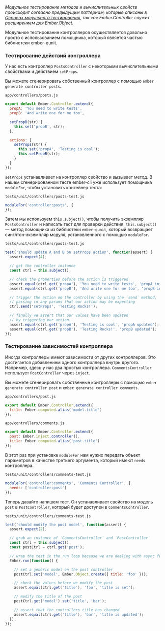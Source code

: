 *Модульное тестирование методов и вычислительных свойств происходит согласно предыдущим паттернам, которые описаны в [Основах модульного тестирования](http://emjs.ru/v2/testing/unit-testing-basics), так как Ember.Controller служит расширением для Ember.Object.*

Модульное тестирование контроллеров осуществляется довольно просто с использованием помощника, который является частью библиотеки ember-qunit.

### Тестирование действий контроллера

У нас есть контроллер `PostsController` с некоторыми вычислительными свойствами и действием `setProps`.

Вы можете сгенерировать собственный контроллер с помощью `ember generate controller posts`.

`app/controllers/posts.js`
```js
export default Ember.Controller.extend({
  propA: 'You need to write tests',
  propB: 'And write one for me too',

  setPropB(str) {
    this.set('propB', str);
  },

  actions: {
    setProps(str) {
      this.set('propA', 'Testing is cool');
      this.setPropB(str);
    }
  }
});
```

`setProps` устанавливает на контроллер свойство и вызывает метод. В нашем сгенерированном тесте ember-cli уже использует помощника `moduleFor`, чтобы установить контейнер теста:

`tests/unit/controllers/posts-test.js`
```js
moduleFor('controller:posts', {
});
```

Затем мы используем `this.subject()`, чтобы получить экземпляр `PostsController` и написать тест для проверки действия. `this.subject()` — метод помощника из библиотеки `ember-qunit`, который возвращает синглтон-экземпляр модуля, установленного с помощью `moduleFor`.

`tests/unit/controllers/posts-test.js`
```js
test('should update A and B on setProps action', function(assert) {
  assert.expect(4);

  // get the controller instance
  const ctrl = this.subject();

  // check the properties before the action is triggered
  assert.equal(ctrl.get('propA'), 'You need to write tests', 'propA initialized');
  assert.equal(ctrl.get('propB'), 'And write one for me too', 'propB initialized');

  // trigger the action on the controller by using the `send` method,
  // passing in any params that our action may be expecting
  ctrl.send('setProps', 'Testing Rocks!');

  // finally we assert that our values have been updated
  // by triggering our action.
  assert.equal(ctrl.get('propA'), 'Testing is cool', 'propA updated');
  assert.equal(ctrl.get('propB'), 'Testing Rocks!', 'propB updated');
});
```

### Тестирование зависимостей контроллера

Иногда контроллеры имеют зависимости от других контроллеров. Это достигается добавлением одного контроллера внутрь другого. Например, здесь у нас два простых контроллера. `CommentsController` использует `PostController` через `inject`.

Вы можете сгенерировать собственные контроллеры с помощью `ember generate controller post` и `ember generate controller comments`.

`app/controllers/post.js`
```js
export default Ember.Controller.extend({
  title: Ember.computed.alias('model.title')
});
```

`app/controllers/comments.js`
```js
export default Ember.Controller.extend({
  post: Ember.inject.controller(),
  title: Ember.computed.alias('post.title')
});
```

В этот раз при установке `moduleFor` нам нужно передать объект параметров в качестве третьего аргумента, который имеют `needs` контроллера.

`tests/unit/controllers/comments-test.js`
```js
moduleFor('controller:comments', 'Comments Controller', {
  needs: ['controller:post']
});
```

Теперь давайте напишем тест. Он устанавливает свойство на модель `post` в `PostController`, который будет доступен в `CommentsController`.

`tests/unit/controllers/comments-test.js`
```js
test('should modify the post model', function(assert) {
  assert.expect(2);

  // grab an instance of `CommentsController` and `PostController`
  const ctrl = this.subject();
  const postCtrl = ctrl.get('post');

  // wrap the test in the run loop because we are dealing with async functions
  Ember.run(function() {

    // set a generic model on the post controller
    postCtrl.set('model', Ember.Object.create({ title: 'foo' }));

    // check the values before we modify the post
    assert.equal(ctrl.get('title'), 'foo', 'title is set');

    // modify the title of the post
    postCtrl.get('model').set('title', 'bar');

    // assert that the controllers title has changed
    assert.equal(ctrl.get('title'), 'bar', 'title is updated');
  });
});
```